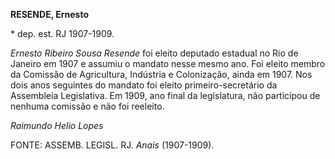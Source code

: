 **RESENDE, Ernesto**

\* dep. est. RJ 1907-1909.

*Ernesto Ribeiro Sousa Resende* foi eleito deputado estadual no Rio de
Janeiro em 1907 e assumiu o mandato nesse mesmo ano. Foi eleito membro
da Comissão de Agricultura, Indústria e Colonização, ainda em 1907. Nos
dois anos seguintes do mandato foi eleito primeiro-secretário da
Assembleia Legislativa. Em 1909, ano final da legislatura, não
participou de nenhuma comissão e não foi reeleito.

*Raimundo Helio Lopes*

FONTE: ASSEMB. LEGISL. RJ. *Anais* (1907-1909).
